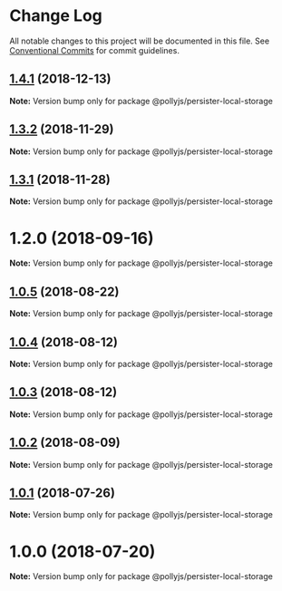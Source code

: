 # Change Log

All notable changes to this project will be documented in this file.
See [Conventional Commits](https://conventionalcommits.org) for commit guidelines.

## [1.4.1](https://github.com/netflix/pollyjs/tree/master/packages/@pollyjs/persister-local-storage/compare/v1.4.0...v1.4.1) (2018-12-13)

**Note:** Version bump only for package @pollyjs/persister-local-storage

## [1.3.2](https://github.com/netflix/pollyjs/tree/master/packages/@pollyjs/persister-local-storage/compare/v1.3.1...v1.3.2) (2018-11-29)

**Note:** Version bump only for package @pollyjs/persister-local-storage

## [1.3.1](https://github.com/netflix/pollyjs/tree/master/packages/@pollyjs/persister-local-storage/compare/v1.2.0...v1.3.1) (2018-11-28)

**Note:** Version bump only for package @pollyjs/persister-local-storage

<a name="1.2.0"></a>

# 1.2.0 (2018-09-16)

**Note:** Version bump only for package @pollyjs/persister-local-storage

<a name="1.0.5"></a>

## [1.0.5](https://github.com/netflix/pollyjs/tree/master/packages/@pollyjs/persister-local-storage/compare/@pollyjs/persister-local-storage@1.0.4...@pollyjs/persister-local-storage@1.0.5) (2018-08-22)

**Note:** Version bump only for package @pollyjs/persister-local-storage

<a name="1.0.4"></a>

## [1.0.4](https://github.com/netflix/pollyjs/tree/master/packages/@pollyjs/persister-local-storage/compare/@pollyjs/persister-local-storage@1.0.3...@pollyjs/persister-local-storage@1.0.4) (2018-08-12)

**Note:** Version bump only for package @pollyjs/persister-local-storage

<a name="1.0.3"></a>

## [1.0.3](https://github.com/netflix/pollyjs/tree/master/packages/@pollyjs/persister-local-storage/compare/@pollyjs/persister-local-storage@1.0.2...@pollyjs/persister-local-storage@1.0.3) (2018-08-12)

**Note:** Version bump only for package @pollyjs/persister-local-storage

<a name="1.0.2"></a>

## [1.0.2](https://github.com/netflix/pollyjs/tree/master/packages/@pollyjs/persister-local-storage/compare/@pollyjs/persister-local-storage@1.0.1...@pollyjs/persister-local-storage@1.0.2) (2018-08-09)

**Note:** Version bump only for package @pollyjs/persister-local-storage

<a name="1.0.1"></a>

## [1.0.1](https://github.com/netflix/pollyjs/tree/master/packages/@pollyjs/persister-local-storage/compare/@pollyjs/persister-local-storage@1.0.0...@pollyjs/persister-local-storage@1.0.1) (2018-07-26)

**Note:** Version bump only for package @pollyjs/persister-local-storage

<a name="1.0.0"></a>

# 1.0.0 (2018-07-20)

**Note:** Version bump only for package @pollyjs/persister-local-storage

